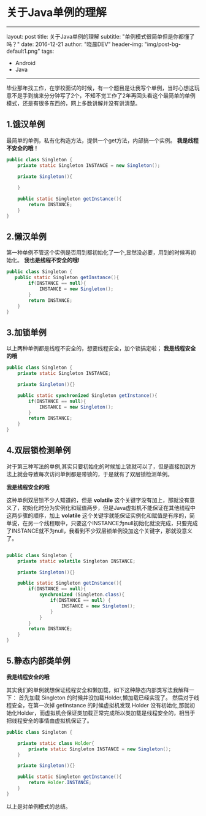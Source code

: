 # 关于Java单例的理解
---
layout: 	post
title: 	关于Java单例的理解
subtitle: 	"单例模式很简单但是你都懂了吗？"
date:       2016-12-21
author:     "晓晨DEV"
header-img: "img/post-bg-default1.png"
tags:
 - Android
 - Java

---

毕业那年找工作，在学校面试的时候，有一个题目是让我写个单例，当时心想这玩意不是手到擒来分分钟写了2个，不知不觉工作了2年再回头看这个最简单的单例模式，还是有很多东西的，网上多数讲解并没有讲清楚。

## 1.饿汉单例

最简单的单例，私有化构造方法，提供一个get方法，内部搞一个实例。
**我是线程不安全的哦！**

```Java
public class Singleton {
    private static Singleton INSTANCE = new Singleton();

    private Singleton(){
        
    }

    public static Singleton getInstance(){
        return INSTANCE;
    }
}

```

## 2.懒汉单例

第一种单例不管这个实例是否用到都初始化了一个,显然没必要，用到的时候再初始化。
**我也是线程不安全的哦!**

```Java
public class Singleton {
   public static Singleton getInstance(){
        if(INSTANCE == null){
            INSTANCE = new Singleton();
        }
        return INSTANCE;
    }
}

```

## 3.加锁单例

以上两种单例都是线程不安全的，想要线程安全，加个锁搞定啦；
**我是线程安全的哦**

```java
public class Singleton {
    private static Singleton INSTANCE;

    private Singleton(){}

    public static synchronized Singleton getInstance(){
        if(INSTANCE == null){
            INSTANCE = new Singleton();
        }
        return INSTANCE;
    }
}
```

## 4.双层锁检测单例

对于第三种写法的单例,其实只要初始化的时候加上锁就可以了，但是直接加到方法上就会导致每次访问单例都是带锁的，于是就有了双层锁检测单例。

**我是线程安全的哦**

这种单例双层锁不少人知道的，但是 **volatile** 这个关键字没有加上，那就没有意义了，初始化时分为实例化和赋值两步，但是Java虚拟机不能保证在其他线程中这两步骤的顺序，加上 **volatile** 这个关键字就能保证实例化和赋值是有序的，简单说，在另一个线程眼中，只要这个INSTANCE为null初始化就没完成，只要完成了INSTANCE就不为null，我看到不少双层锁单例没加这个关键字，那就没意义了。

```java

public class Singleton {
    private static volatile Singleton INSTANCE;

    private Singleton(){}

    public static Singleton getInstance(){
        if(INSTANCE == null){
            synchronized (Singleton.class){
                if(INSTANCE == null) {
                    INSTANCE = new Singleton();
                }
            }
        }
        return INSTANCE;
    }
}

```

## 5.静态内部类单例

**我是线程安全的哦**

其实我们的单例就想保证线程安全和懒加载，如下这种静态内部类写法我解释一下：
首先加载 Singleton 的时候并没加载Holder,懒加载已经实现了。
然后对于线程安全，在第一次掉 getInstance 的时候虚拟机发现 Holder 没有初始化,那就初始化Holder，而虚拟机会保证类加载正常完成所以类加载是线程安全的，相当于把线程安全的事情由虚拟机保证了。


```Java
public class Singleton {

    private static class Holder{
        private static Singleton INSTANCE = new Singleton();
    }

    private Singleton(){}

    public static Singleton getInstance(){
        return Holder.INSTANCE;
    }
}

```

以上是对单例模式的总结。